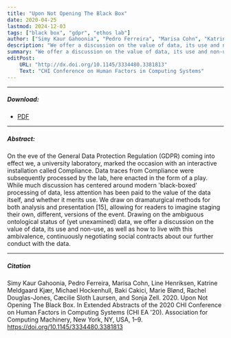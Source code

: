 ```yaml
---
title: "Upon Not Opening The Black Box"
date: 2020-04-25
lastmod: 2024-12-03
tags: ["black box", "gdpr", "ethos lab"]
author: ["Simy Kaur Gahoonia", "Pedro Ferreira", "Marisa Cohn", "Katrine Meldgaard Kjær", "Michael Hockenhull", "Baki Cakici", "Marie Blønd", "Rachel Douglas-Jones", "Cæcilie Sloth Laursen", "Sonja Zell"]
description: "We offer a discussion on the value of data, its use and non-use, as well as how to live with this ambivalence."
summary: "We offer a discussion on the value of data, its use and non-use, as well as how to live with this ambivalence."
editPost:
    URL: "http://dx.doi.org/10.1145/3334480.3381813"
    Text: "CHI Conference on Human Factors in Computing Systems"
---
```

---
##### Download:
- [PDF](blackbox2020.pdf)

---
##### Abstract:
On the eve of the General Data Protection Regulation (GDPR) coming into effect we, a university laboratory, marked the occasion with an interactive installation called Compliance. Data traces from Compliance were subsequently processed by the lab, here enacted in the form of a play. While much discussion has centered around modern 'black-boxed' processing of data, less attention has been paid to the value of the data itself, and whether it merits use. We draw on dramaturgical methods for both analysis and presentation [15], allowing for readers to imagine staging their own, different, versions of the event. Drawing on the ambiguous ontological status of (yet unexamined) data, we offer a discussion on the value of data, its use and non-use, as well as how to live with this ambivalence, continuously negotiating social contracts about our further conduct with the data.

---
##### Citation
Simy Kaur Gahoonia, Pedro Ferreira, Marisa Cohn, Line Henriksen, Katrine Meldgaard Kjær, Michael Hockenhull, Baki Cakici, Marie Blønd, Rachel Douglas-Jones, Cæcilie Sloth Laursen, and Sonja Zell. 2020. Upon Not Opening The Black Box. In Extended Abstracts of the 2020 CHI Conference on Human Factors in Computing Systems (CHI EA '20). Association for Computing Machinery, New York, NY, USA, 1–9. https://doi.org/10.1145/3334480.3381813